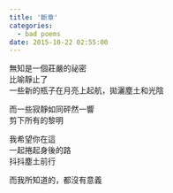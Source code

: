 ```yaml
---
title: '斷章'
categories:
  - bad poems
date: 2015-10-22 02:55:00
---
```


無知是一個莊嚴的祕密<br />
比喻靜止了<br />
一些新的瓶子在月亮上起航，拋灑塵土和光陰<br />

而一些寂靜如同砰然一響<br />
剪下所有的黎明<br />

我希望你在這<br />
一起捲起身後的路<br />
抖抖塵土前行<br />

而我所知道的，都沒有意義
